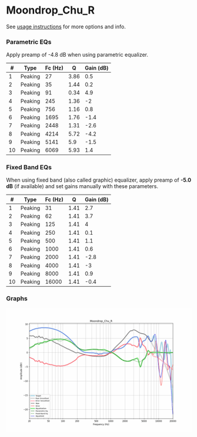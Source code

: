 # Moondrop_Chu_R
See [usage instructions](https://github.com/jaakkopasanen/AutoEq#usage) for more options and info.

### Parametric EQs
Apply preamp of -4.8 dB when using parametric equalizer.

|   # | Type    |   Fc (Hz) |    Q |   Gain (dB) |
|-----|---------|-----------|------|-------------|
|   1 | Peaking |        27 | 3.86 |         0.5 |
|   2 | Peaking |        35 | 1.44 |         0.2 |
|   3 | Peaking |        91 | 0.34 |         4.9 |
|   4 | Peaking |       245 | 1.36 |        -2   |
|   5 | Peaking |       756 | 1.16 |         0.8 |
|   6 | Peaking |      1695 | 1.76 |        -1.4 |
|   7 | Peaking |      2448 | 1.31 |        -2.6 |
|   8 | Peaking |      4214 | 5.72 |        -4.2 |
|   9 | Peaking |      5141 | 5.9  |        -1.5 |
|  10 | Peaking |      6069 | 5.93 |         1.4 |

### Fixed Band EQs
When using fixed band (also called graphic) equalizer, apply preamp of **-5.0 dB** (if available) and set gains manually with these parameters.

|   # | Type    |   Fc (Hz) |    Q |   Gain (dB) |
|-----|---------|-----------|------|-------------|
|   1 | Peaking |        31 | 1.41 |         2.7 |
|   2 | Peaking |        62 | 1.41 |         3.7 |
|   3 | Peaking |       125 | 1.41 |         4   |
|   4 | Peaking |       250 | 1.41 |         0.1 |
|   5 | Peaking |       500 | 1.41 |         1.1 |
|   6 | Peaking |      1000 | 1.41 |         0.6 |
|   7 | Peaking |      2000 | 1.41 |        -2.8 |
|   8 | Peaking |      4000 | 1.41 |        -3   |
|   9 | Peaking |      8000 | 1.41 |         0.9 |
|  10 | Peaking |     16000 | 1.41 |        -0.4 |

### Graphs
![](./Moondrop_Chu_R.png)
